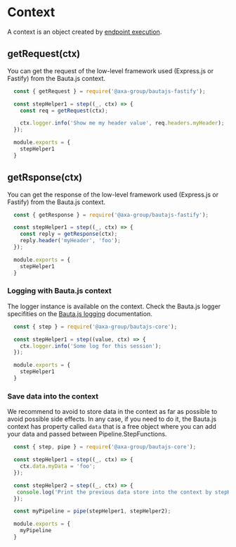 # Context

A context is an object created by [endpoint execution](../packages/bautajs-core/src/types.ts#397).

## getRequest(ctx)

You can get the request of the low-level framework used (Express.js or Fastify) from the Bauta.js context.

```js
  const { getRequest } = require('@axa-group/bautajs-fastify');

  const stepHelper1 = step((_, ctx) => {
    const req = getRequest(ctx);

    ctx.logger.info('Show me my header value', req.headers.myHeader);
  });

  module.exports = {
    stepHelper1
  }
```

## getRsponse(ctx)

You can get the response of the low-level framework used (Express.js or Fastify) from the Bauta.js context.

```js
  const { getResponse } = require('@axa-group/bautajs-fastify');

  const stepHelper1 = step((_, ctx) => {
    const reply = getResponse(ctx);
    reply.header('myHeader', 'foo');
  });

  module.exports = {
    stepHelper1
  }
```

### Logging with Bauta.js context

The logger instance  is available on the context. Check the Bauta.js logger specifities on the [Bauta.js logging](./logging.md) documentation.

```js
  const { step } = require('@axa-group/bautajs-core');

  const stepHelper1 = step((value, ctx) => {
    ctx.logger.info('Some log for this session');
  });

  module.exports = {
    stepHelper1
  }
```

### Save data into the context

We recommend to avoid to store data in the context as far as possible to avoid possible side effects. In any case, if you need to do it, the Bauta.js context has property called `data` that is a free object where you can add your data and passed between Pipeline.StepFunctions.

```js
  const { step, pipe } = require('@axa-group/bautajs-core');

  const stepHelper1 = step((_, ctx) => {
    ctx.data.myData = 'foo';
  });

  const stepHelper2 = step((_, ctx) => {
   console.log('Print the previous data store into the context by stepHelper1', ctx.data.myData)
  });

  const myPipeline = pipe(stepHelper1, stepHelper2);

  module.exports = {
    myPipeline
  }
```
